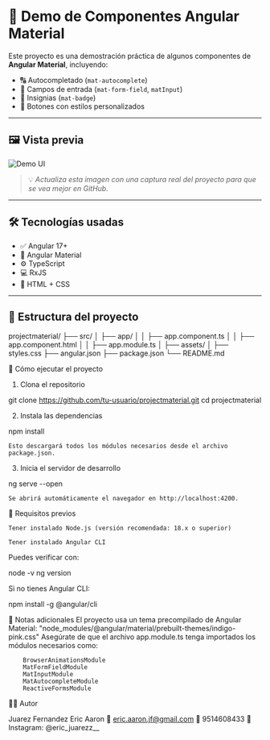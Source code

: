 # 🌟 Demo de Componentes Angular Material

Este proyecto es una demostración práctica de algunos componentes de **Angular Material**, incluyendo:

- 🔠 Autocompletado (`mat-autocomplete`)
- 📝 Campos de entrada (`mat-form-field`, `matInput`)
- 🎯 Insignias (`mat-badge`)
- 🔘 Botones con estilos personalizados

---

## 🖼️ Vista previa

![Demo UI](https://via.placeholder.com/800x400.png?text=Demo+de+Componentes+Angular+Material)

> 💡 *Actualiza esta imagen con una captura real del proyecto para que se vea mejor en GitHub.*

---

## 🛠️ Tecnologías usadas

- ✅ Angular 17+
- 🎨 Angular Material
- ⚙️ TypeScript
- 💻 RxJS
- 🧱 HTML + CSS

---

## 📁 Estructura del proyecto

projectmaterial/
├── src/
│   ├── app/
│   │   ├── app.component.ts
│   │   ├── app.component.html
│   │   ├── app.module.ts
│   ├── assets/
│   ├── styles.css
├── angular.json
├── package.json
└── README.md


🚀 Cómo ejecutar el proyecto
1. Clona el repositorio

git clone https://github.com/tu-usuario/projectmaterial.git
cd projectmaterial

2. Instala las dependencias

npm install

    Esto descargará todos los módulos necesarios desde el archivo package.json.

3. Inicia el servidor de desarrollo

ng serve --open

    Se abrirá automáticamente el navegador en http://localhost:4200.

🧩 Requisitos previos

    Tener instalado Node.js (versión recomendada: 18.x o superior)

    Tener instalado Angular CLI

Puedes verificar con:

node -v
ng version

Si no tienes Angular CLI:

npm install -g @angular/cli

📌 Notas adicionales
    El proyecto usa un tema precompilado de Angular Material:
    "node_modules/@angular/material/prebuilt-themes/indigo-pink.css"
    Asegúrate de que el archivo app.module.ts tenga importados los módulos necesarios como:    
    
        BrowserAnimationsModule
        MatFormFieldModule
        MatInputModule
        MatAutocompleteModule
        ReactiveFormsModule

👨‍💻 Autor

Juarez Fernandez Eric Aaron
📧 eric.aaron.jf@gmail.com
📱 9514608433
📸 Instagram: @eric_juarezz__
